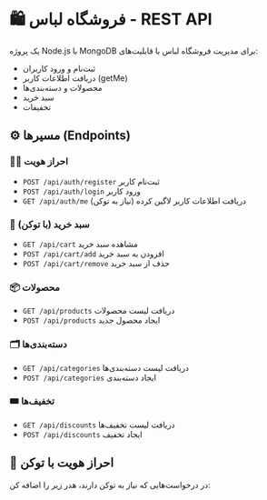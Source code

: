 # 🛍️ فروشگاه لباس - REST API

یک پروژه Node.js با MongoDB برای مدیریت فروشگاه لباس با قابلیت‌های:

- ثبت‌نام و ورود کاربران
- دریافت اطلاعات کاربر (getMe)
- محصولات و دسته‌بندی‌ها
- سبد خرید
- تخفیفات

## ⚙️ مسیرها (Endpoints)

### 🧑‍💻 احراز هویت
- `POST /api/auth/register` ثبت‌نام کاربر
- `POST /api/auth/login` ورود کاربر
- `GET /api/auth/me` دریافت اطلاعات کاربر لاگین کرده (نیاز به توکن)

### 🛒 سبد خرید (با توکن)
- `GET /api/cart` مشاهده سبد خرید
- `POST /api/cart/add` افزودن به سبد خرید
- `POST /api/cart/remove` حذف از سبد خرید

### 📦 محصولات
- `GET /api/products` دریافت لیست محصولات
- `POST /api/products` ایجاد محصول جدید

### 🗂️ دسته‌بندی‌ها
- `GET /api/categories` دریافت لیست دسته‌بندی‌ها
- `POST /api/categories` ایجاد دسته‌بندی

### 🎟️ تخفیف‌ها
- `GET /api/discounts` دریافت لیست تخفیف‌ها
- `POST /api/discounts` ایجاد تخفیف

## 🔐 احراز هویت با توکن

در درخواست‌هایی که نیاز به توکن دارند، هدر زیر را اضافه کن:
